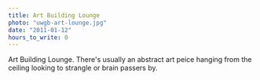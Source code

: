 ```yaml
---
title: Art Building Lounge
photo: "uwgb-art-lounge.jpg"
date: "2011-01-12"
hours_to_write: 0
---
```


Art Building Lounge. There's usually an abstract art peice hanging from the ceiling looking to strangle or brain passers by. 
